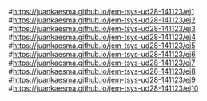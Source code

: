 #https://juankaesma.github.io/jem-tsys-ud28-141123/ej1  
#https://juankaesma.github.io/jem-tsys-ud28-141123/ej2  
#https://juankaesma.github.io/jem-tsys-ud28-141123/ej3  
#https://juankaesma.github.io/jem-tsys-ud28-141123/ej4  
#https://juankaesma.github.io/jem-tsys-ud28-141123/ej5  
#https://juankaesma.github.io/jem-tsys-ud28-141123/ej6  
#https://juankaesma.github.io/jem-tsys-ud28-141123/ej7  
#https://juankaesma.github.io/jem-tsys-ud28-141123/ej8  
#https://juankaesma.github.io/jem-tsys-ud28-141123/ej9  
#https://juankaesma.github.io/jem-tsys-ud28-141123/ej10  
